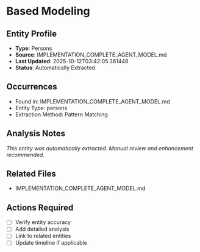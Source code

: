 # Based Modeling

## Entity Profile
- **Type**: Persons
- **Source**: IMPLEMENTATION_COMPLETE_AGENT_MODEL.md
- **Last Updated**: 2025-10-12T03:42:05.361448
- **Status**: Automatically Extracted

## Occurrences
- Found in: IMPLEMENTATION_COMPLETE_AGENT_MODEL.md
- Entity Type: persons
- Extraction Method: Pattern Matching

## Analysis Notes
*This entity was automatically extracted. Manual review and enhancement recommended.*

## Related Files
- IMPLEMENTATION_COMPLETE_AGENT_MODEL.md

## Actions Required
- [ ] Verify entity accuracy
- [ ] Add detailed analysis
- [ ] Link to related entities
- [ ] Update timeline if applicable
